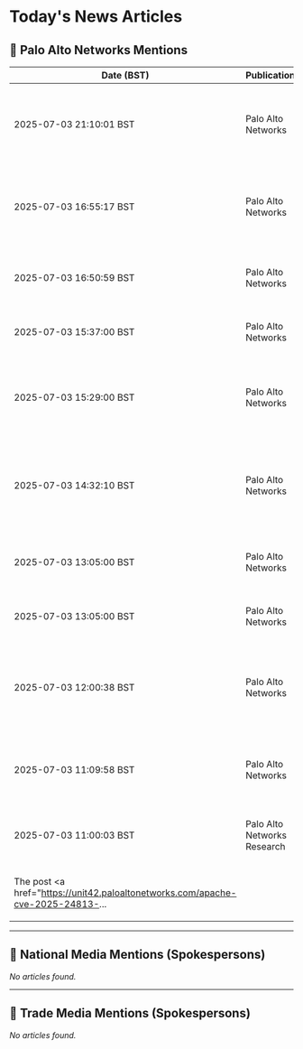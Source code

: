 # Today's News Articles

## 📌 Palo Alto Networks Mentions

| Date (BST) | Publication | Title | Summary |
|------------|-------------|-------|---------|
| 2025-07-03 21:10:01 BST | Palo Alto Networks | [Palo Alto Networks Executives Conduct Significant Stock Transactions - TradingView](https://news.google.com/rss/articles/CBMiygFBVV95cUxNNElZR1VxTm10azh6SVBZWUdiaENZZmltcnBYZTJmc3RQMDc0VWxDZkF4YVAwTnFxTnpLRXJqOXFKYjBUaFFqVDl4dzJQZUUxRkR3bF9DNHhjMV9xYUwwNHVaMDZSUU1vUFVCVExXS1pleXRYUk8xc3prLW9Jd1I5dGl4U0V2NF9ORGZ0MGFZaXE4eU9WMzl6NHg4MjNGRFZTWXJ4c3ZEZU9UcnpPQmNnTGpzQmRtNDRFVk0yRUpQc1BwSGEzYjZkQTNB?oc=5) | <a href="https://news.google.com/rss/articles/CBMiygFBVV95cUxNNElZR1VxTm10azh6SVBZWUdiaENZZmltcnBYZTJmc3RQMDc0VWxDZkF4YVAwTnFxTnpLRXJqOXFKYjBUaFFqVDl4dzJQZUUxRkR3bF9DNHhjMV9xYUwwNHVaMDZSUU1vUFVCVExXS1... |
| 2025-07-03 16:55:17 BST | Palo Alto Networks | [Palo Alto Networks vs. Okta: Which Cybersecurity Stock is a Smart Buy? - The Globe and Mail](https://news.google.com/rss/articles/CBMi6AFBVV95cUxNTDJ2ZmU3WDRIZFpnbzZOQ2dPemZoMmh4eG00OW5PbjRuVnpIdmtzTFlKaVJoUi01d1dzUFRHQVluRzQzLXJwR1hqSDNfWDdJb2FlVzdodjZidmE5cC1VYUpnd3Q4MEw4LUVIUWo4RDlzNUxPT2xMMl83WUk0MVBSdXJSbF9MR2JQOFFPb2s4UlhBcXVxZFV0bnhIQnRwTTVZV1RiQUVPZEd5MjVjTU1MYkoxTUpuUGQ3SWQxWnA4RVNjLTFsel9EbkszMXNLVEtZczV1Y0FDWElBWUlwMl85Y0kyWVZoMUEt?oc=5) | <a href="https://news.google.com/rss/articles/CBMi6AFBVV95cUxNTDJ2ZmU3WDRIZFpnbzZOQ2dPemZoMmh4eG00OW5PbjRuVnpIdmtzTFlKaVJoUi01d1dzUFRHQVluRzQzLXJwR1hqSDNfWDdJb2FlVzdodjZidmE5cC1VYUpnd3Q4MEw4LUVIUWo4RD... |
| 2025-07-03 16:50:59 BST | Palo Alto Networks | [3 Red Hot Stocks for the Second Half of 2025 - The Globe and Mail](https://news.google.com/rss/articles/CBMiygFBVV95cUxQdEdLUzkzdEFzdHpRV1JjX0p5MWVZYk5oZWQ2Z2M0alNtUkc4TlpidlFjWVVGTGliTHczNi1wNWtOZ2g3cVlmVkpEcF94b3ZwLU1nMHVFUjY3REFFZ190U2xYVzBmdnBrSk1Va19hTzkyNnJmZ0E3cHlURTlVWS1oOElyamxVVTZtRDRSSGk4TjVGcml1RFVobkp5TUQ4b1dRTzYtVXBGLUc4QVkxNkhqSlpycXRCeGx4WHdzeEpIWmFuNVo0dTRVYWZR?oc=5) | <a href="https://news.google.com/rss/articles/CBMiygFBVV95cUxQdEdLUzkzdEFzdHpRV1JjX0p5MWVZYk5oZWQ2Z2M0alNtUkc4TlpidlFjWVVGTGliTHczNi1wNWtOZ2g3cVlmVkpEcF94b3ZwLU1nMHVFUjY3REFFZ190U2xYVzBmdnBrSk1Va19hTz... |
| 2025-07-03 15:37:00 BST | Palo Alto Networks | [3 Red Hot Stocks for the Second Half of 2025 - TradingView](https://news.google.com/rss/articles/CBMiogFBVV95cUxNTnlKLS1XSThvbzFjVHBFeEdMalV5aS1fbE05bW0yVnpzbmh0aFlnNkRxS1VXSklLbmZWYzE2QTNwOUhsei1WR3N4dVFxZExoZ0JqVVNpd3BjaDMwVlBRLXEtZ090LWIxNkhpbDROdnFNMVdYNG43Vlc5ZjZycXM0SWVSdGVWSVhKNDNxZk5DdVNiNE5sNVFQMjFTcUwtWTVVbUE?oc=5) | <a href="https://news.google.com/rss/articles/CBMiogFBVV95cUxNTnlKLS1XSThvbzFjVHBFeEdMalV5aS1fbE05bW0yVnpzbmh0aFlnNkRxS1VXSklLbmZWYzE2QTNwOUhsei1WR3N4dVFxZExoZ0JqVVNpd3BjaDMwVlBRLXEtZ090LWIxNkhpbDROdn... |
| 2025-07-03 15:29:00 BST | Palo Alto Networks | [Palo Alto Networks vs. Okta: Which Cybersecurity Stock is a Smart Buy? - Yahoo Finance](https://news.google.com/rss/articles/CBMifEFVX3lxTE5wN3V1UnI5TnMydmJOV3FOb1dkb210bnU0R0Z0SnVZdHdPTzFZU1dIYm1ELU5Ja2pZS2FVUDFtaTk4bjlmemtvZXlCbUJ0Ym1ndFdVSjI5Y2FSU2pCNG9TeEYyWXhUbHZra0RyREpMUVhuWnhPcXFldzI2Zms?oc=5) | <a href="https://news.google.com/rss/articles/CBMifEFVX3lxTE5wN3V1UnI5TnMydmJOV3FOb1dkb210bnU0R0Z0SnVZdHdPTzFZU1dIYm1ELU5Ja2pZS2FVUDFtaTk4bjlmemtvZXlCbUJ0Ym1ndFdVSjI5Y2FSU2pCNG9TeEYyWXhUbHZra0RyREpMUV... |
| 2025-07-03 14:32:10 BST | Palo Alto Networks | [Palo Alto Networks vs. Okta: Which Cybersecurity Stock is a Smart Buy? - Zacks Investment Research](https://news.google.com/rss/articles/CBMirAFBVV95cUxObEFKcnd0R0hHazJCVkFkdzBBRUN4YkRyckFsNlFhbWJIZGpwS0xCaUp2UE93aEpQWnVscXhHR0VhWWxhMEJaOGhOcTJQalc5YzJEU2V1NUhEUTlYTDE2TmYzNUlOVnRkRGpFWm1IRDh4VTQ1MEVCaWlTY09zaFlveDBKUVJIOThJUzgwNlhlaTFxMjNlT3EzaVNqbEsyRm51VWlzT0NaOWFFZlFq?oc=5) | <a href="https://news.google.com/rss/articles/CBMirAFBVV95cUxObEFKcnd0R0hHazJCVkFkdzBBRUN4YkRyckFsNlFhbWJIZGpwS0xCaUp2UE93aEpQWnVscXhHR0VhWWxhMEJaOGhOcTJQalc5YzJEU2V1NUhEUTlYTDE2TmYzNUlOVnRkRGpFWm1IRD... |
| 2025-07-03 13:05:00 BST | Palo Alto Networks | [Is It Too Late to Buy Palo Alto Networks Stock? - The Motley Fool](https://news.google.com/rss/articles/CBMikwFBVV95cUxPYWF2VU5UaEhtREdLakdTQ2JLMFhmTGFlelZzNklIR2NzNGJ5YVJJWEhMb0pHTEY5YU5FbXhCcTNpbXotd0EzN1BPZzFwVzlfTWZYamlMekprX1E1ZWRTbzVkTXRsbDI3MElBVVQ4NHJPYlNkckk1eTU1UXkyS3hYMDBFRklzdWh3NzdEa1JNR2ZwMUk?oc=5) | <a href="https://news.google.com/rss/articles/CBMikwFBVV95cUxPYWF2VU5UaEhtREdLakdTQ2JLMFhmTGFlelZzNklIR2NzNGJ5YVJJWEhMb0pHTEY5YU5FbXhCcTNpbXotd0EzN1BPZzFwVzlfTWZYamlMekprX1E1ZWRTbzVkTXRsbDI3MElBVVQ4NH... |
| 2025-07-03 13:05:00 BST | Palo Alto Networks | [Is It Too Late to Buy Palo Alto Networks Stock? - Yahoo Finance](https://news.google.com/rss/articles/CBMifEFVX3lxTE5rUmpSUXFnZTVILVhlMzZqMFVMUDJySkQ2bVZjaVdLTllaeXZxRmozVDd1V0c1SXBqb0I3VFY5NEdQb2dULVkya0NZZ0c0VGhibHNqdmV2M3BkY1NLUWVpTDE5R1FpRjNNbEU1RFRJNm5JM2hxa0pEUXBtcjg?oc=5) | <a href="https://news.google.com/rss/articles/CBMifEFVX3lxTE5rUmpSUXFnZTVILVhlMzZqMFVMUDJySkQ2bVZjaVdLTllaeXZxRmozVDd1V0c1SXBqb0I3VFY5NEdQb2dULVkya0NZZ0c0VGhibHNqdmV2M3BkY1NLUWVpTDE5R1FpRjNNbEU1RFRJNm... |
| 2025-07-03 12:00:38 BST | Palo Alto Networks | [Is Palo Alto Networks, Inc.'s (NASDAQ:PANW) Latest Stock Performance A Reflection Of Its Financial Health? - Yahoo Finance](https://news.google.com/rss/articles/CBMigAFBVV95cUxPOHg0N0xGLWsxNkpaSFdINkUxSEFNWXlJbHRJMHJWRUhjR0t3YnV5b1N3RkNOdmtOcW5tOW9NVGpzbEZkSXBlMVMzbTk3SDFMeEM4NUwzTWk5QVU2RkNWSGpSbm4xbFM5bEE3dkhoYXBwbERReGFJT1c5QUFWblVXLQ?oc=5) | <a href="https://news.google.com/rss/articles/CBMigAFBVV95cUxPOHg0N0xGLWsxNkpaSFdINkUxSEFNWXlJbHRJMHJWRUhjR0t3YnV5b1N3RkNOdmtOcW5tOW9NVGpzbEZkSXBlMVMzbTk3SDFMeEM4NUwzTWk5QVU2RkNWSGpSbm4xbFM5bEE3dkhoYX... |
| 2025-07-03 11:09:58 BST | Palo Alto Networks | [Apache Under the Lens: Tomcat’s Partial PUT and Camel’s Header Hijack - Unit 42](https://news.google.com/rss/articles/CBMikgFBVV95cUxNWE9NRzNqdXNDREh5SmFjd2tQaEYySUFNWlVsOXR3dFlGT2lDZ0JmNGYyNUtHVmNwVHRGUzNOSERvaHR3WmdqV09ZaENQSkhUb2k1UEV3Tm5NVnFrVVRLbmt6QmhhQTNiMWhDd1hiYW5xclFRdlUwbjEzZEp0OTVxWVJnbEFUQlJGVjR3Q3U2bi0zUQ?oc=5) | <a href="https://news.google.com/rss/articles/CBMikgFBVV95cUxNWE9NRzNqdXNDREh5SmFjd2tQaEYySUFNWlVsOXR3dFlGT2lDZ0JmNGYyNUtHVmNwVHRGUzNOSERvaHR3WmdqV09ZaENQSkhUb2k1UEV3Tm5NVnFrVVRLbmt6QmhhQTNiMWhDd1hiYW... |
| 2025-07-03 11:00:03 BST | Palo Alto Networks Research | [Apache Under the Lens: Tomcat’s Partial PUT and Camel’s Header Hijack](https://unit42.paloaltonetworks.com/apache-cve-2025-24813-cve-2025-27636-cve-2025-29891/) | <p>We analyze CVE-2025-24813 (Tomcat Partial PUT RCE), CVE-2025-27636 and CVE-2025-29891 (Camel Header Hijack RCE). </p>
<p>The post <a href="https://unit42.paloaltonetworks.com/apache-cve-2025-24813-... |

---
## 📰 National Media Mentions (Spokespersons)

_No articles found._

---
## 📘 Trade Media Mentions (Spokespersons)

_No articles found._
